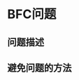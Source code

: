 <!--
 * @Descripttion: 
 * @version: 
 * @Author: wenq
 * @Date: 2019-09-28 14:36:31
 * @LastEditors: wenq
 * @LastEditTime: 2019-09-28 14:38:18
 -->

# BFC问题

## 问题描述

## 避免问题的方法
